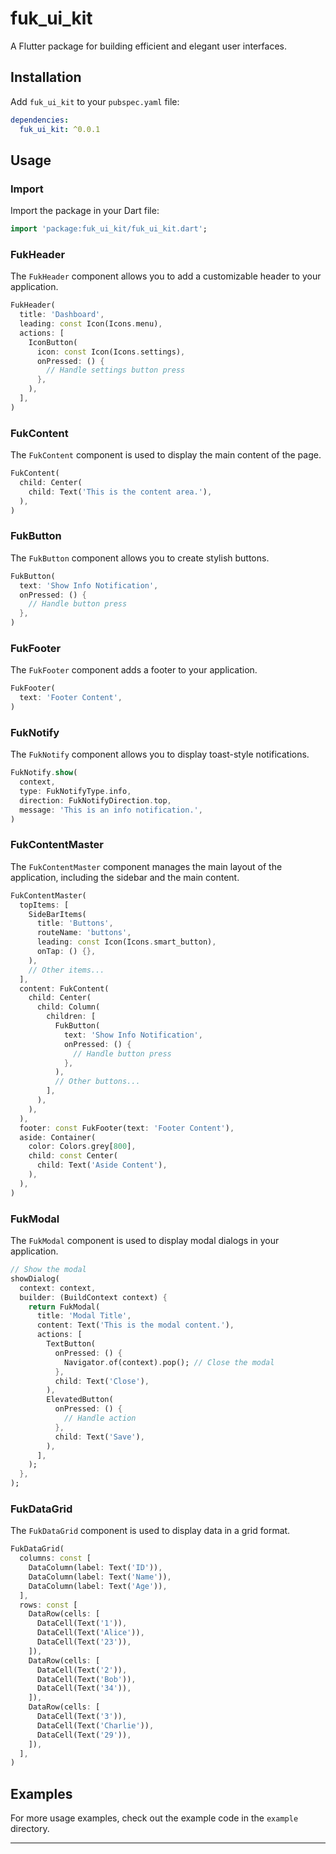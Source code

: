 # fuk_ui_kit

A Flutter package for building efficient and elegant user interfaces.

## Installation

Add `fuk_ui_kit` to your `pubspec.yaml` file:

```yaml
dependencies:
  fuk_ui_kit: ^0.0.1
```

## Usage

### Import

Import the package in your Dart file:

```dart
import 'package:fuk_ui_kit/fuk_ui_kit.dart';
```

### FukHeader

The `FukHeader` component allows you to add a customizable header to your application.

```dart
FukHeader(
  title: 'Dashboard',
  leading: const Icon(Icons.menu),
  actions: [
    IconButton(
      icon: const Icon(Icons.settings),
      onPressed: () {
        // Handle settings button press
      },
    ),
  ],
)
```

### FukContent

The `FukContent` component is used to display the main content of the page.

```dart
FukContent(
  child: Center(
    child: Text('This is the content area.'),
  ),
)
```

### FukButton

The `FukButton` component allows you to create stylish buttons.

```dart
FukButton(
  text: 'Show Info Notification',
  onPressed: () {
    // Handle button press
  },
)
```

### FukFooter

The `FukFooter` component adds a footer to your application.

```dart
FukFooter(
  text: 'Footer Content',
)
```

### FukNotify

The `FukNotify` component allows you to display toast-style notifications.

```dart
FukNotify.show(
  context,
  type: FukNotifyType.info,
  direction: FukNotifyDirection.top,
  message: 'This is an info notification.',
)
```

### FukContentMaster

The `FukContentMaster` component manages the main layout of the application, including the sidebar and the main content.

```dart
FukContentMaster(
  topItems: [
    SideBarItems(
      title: 'Buttons',
      routeName: 'buttons',
      leading: const Icon(Icons.smart_button),
      onTap: () {},
    ),
    // Other items...
  ],
  content: FukContent(
    child: Center(
      child: Column(
        children: [
          FukButton(
            text: 'Show Info Notification',
            onPressed: () {
              // Handle button press
            },
          ),
          // Other buttons...
        ],
      ),
    ),
  ),
  footer: const FukFooter(text: 'Footer Content'),
  aside: Container(
    color: Colors.grey[800],
    child: const Center(
      child: Text('Aside Content'),
    ),
  ),
)
```

### FukModal

The `FukModal` component is used to display modal dialogs in your application.

```dart
// Show the modal
showDialog(
  context: context,
  builder: (BuildContext context) {
    return FukModal(
      title: 'Modal Title',
      content: Text('This is the modal content.'),
      actions: [
        TextButton(
          onPressed: () {
            Navigator.of(context).pop(); // Close the modal
          },
          child: Text('Close'),
        ),
        ElevatedButton(
          onPressed: () {
            // Handle action
          },
          child: Text('Save'),
        ),
      ],
    );
  },
);
```

### FukDataGrid

The `FukDataGrid` component is used to display data in a grid format.

```dart
FukDataGrid(
  columns: const [
    DataColumn(label: Text('ID')),
    DataColumn(label: Text('Name')),
    DataColumn(label: Text('Age')),
  ],
  rows: const [
    DataRow(cells: [
      DataCell(Text('1')),
      DataCell(Text('Alice')),
      DataCell(Text('23')),
    ]),
    DataRow(cells: [
      DataCell(Text('2')),
      DataCell(Text('Bob')),
      DataCell(Text('34')),
    ]),
    DataRow(cells: [
      DataCell(Text('3')),
      DataCell(Text('Charlie')),
      DataCell(Text('29')),
    ]),
  ],
)
```

## Examples

For more usage examples, check out the example code in the `example` directory.

---
